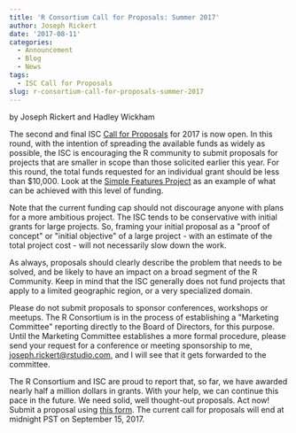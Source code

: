 ```yaml
---
title: 'R Consortium Call for Proposals: Summer 2017'
author: Joseph Rickert
date: '2017-08-11'
categories:
  - Announcement
  - Blog
  - News
tags:
  - ISC Call for Proposals
slug: r-consortium-call-for-proposals-summer-2017
---
```


by Joseph Rickert and Hadley Wickham

The second and final ISC [Call for Proposals](https://www.r-consortium.org/projects/call-for-proposals) for 2017 is now open. In this round, with the intention of spreading the available funds as widely as possible, the ISC is encouraging the R community to submit proposals for projects that are smaller in scope than those solicited earlier this year. For this round, the total funds requested for an individual grant should be less than $10,000. Look at the [Simple Features Project](https://www.r-consortium.org/blog/2017/01/03/simple-features-now-on-cran) as an example of what can be achieved with this level of funding.

Note that the current funding cap should not discourage anyone with plans for a more ambitious project. The ISC tends to be conservative with initial grants for large projects. So, framing your initial proposal as a "proof of concept" or "initial objective" of a large project - with an estimate of the total project cost - will not necessarily slow down the work.

As always, proposals should clearly describe the problem that needs to be solved, and be likely to have an impact on a broad segment of the R Community. Keep in mind that the ISC generally does not fund projects that apply to a limited geographic region, or a very specialized domain.

Please do not submit proposals to sponsor conferences, workshops or meetups. The R Consortium is in the process of establishing a "Marketing Committee" reporting directly to the Board of Directors, for this purpose. Until the Marketing Committee establishes a more formal procedure, please send your request for a conference or meeting sponsorship to me, joseph.rickert@rstudio.com, and I will see that it gets forwarded to the committee.

The R Consortium and ISC are proud to report that, so far, we have awarded nearly half a million dollars in grants. With your help, we can continue this pace in the future. We need solid, well thought-out proposals. Act now! Submit a proposal using [this form](https://www.r-consortium.org/projects/submit-proposal). The current call for proposals will end at midnight PST on September 15, 2017.
